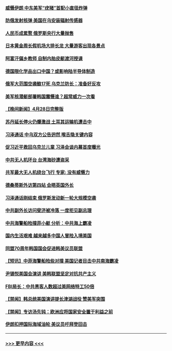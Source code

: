 #### [威慑伊朗 中东美军“疣猪”首配小直径炸弹](../pages/prog202/a103701585.md?t=04300043) 
#### [防俄发射核弹 美国在乌安装辐射传感器](../pages/prog202/a103701594.md?t=04300043) 
#### [人民币成累赘 俄罗斯央行大量抛售](../pages/prog202/a103701589.md?t=04300043) 
#### [日本黄金周长假机场大排长龙 大量游客出现各景点](../pages/prog202/a103701572.md?t=04300043) 
#### [阿富汗偏乡教师 自制内胎皮艇渡河授课](../pages/prog202/a103701565.md?t=04300043) 
#### [德国限化学品出口中国？或影响陆半导体制造](../pages/prog202/a103701527.md?t=04300043) 
#### [俄军大范围空袭酿17死 乌克兰防长：准备好反攻](../pages/prog202/a103701521.md?t=04300043) 
#### [美军核潜艇部署韩国震慑谁？超常威力一次看](../pages/prog202/a103701509.md?t=04300043) 
#### [【晚间新闻】4月28日完整版](../pages/prog202/a103701409.md?t=04300043) 
#### [苏丹延长停火仍爆激战 土耳其运输机遭击中](../pages/prog202/a103701444.md?t=04300043) 
#### [习泽通话 中乌双方公告迥然 喉舌隐关键内容](../pages/prog202/a103701403.md?t=04300043) 
#### [促习近平救回乌克兰儿童 习泽会谈内幕首度曝光](../pages/prog202/a103701435.md?t=04300043) 
#### [中共无人机环台 台湾海砂遭盗采](../pages/prog202/a103701402.md?t=04300043) 
#### [共军最大无人机绕台飞行 专家: 没有威慑力](../pages/prog202/a103701326.md?t=04300043) 
#### [德桑蒂斯外访第四站 会晤英国外长](../pages/prog202/a103701323.md?t=04300043) 
#### [习泽通话刚结束 俄罗斯发动新一轮大规模空袭](../pages/prog202/a103701321.md?t=04300043) 
#### [中共副外长访问斐济被冷落 一度拒见副总理](../pages/prog202/a103701244.md?t=04300043) 
#### [中共海警船险撞菲小艇 分析：中共海上霸凌](../pages/prog202/a103701105.md?t=04300043) 
#### [国内生活艰难 越来越多中国人冒险入境美国](../pages/prog202/a103701103.md?t=04300043) 
#### [同盟70周年韩国国会促进韩美议员联盟](../pages/prog202/a103701107.md?t=04300043) 
#### [【短讯】中菲海警船险些对撞 美国记者目击中共南海霸凌](../pages/prog202/a103701102.md?t=04300043) 
#### [尹锡悦美国会演讲 美韩联盟坚定对抗共产主义](../pages/prog202/a103701108.md?t=04300043) 
#### [FBI局长：中共黑客人数超过美网络特工50倍](../pages/prog202/a103701101.md?t=04300043) 
#### [【禁闻】韩总统美国演讲提长津湖战役 赞美军突围](../pages/prog202/a103701053.md?t=04300043) 
#### [【禁闻】专访汤先钝：欧洲应将国家安全置于利益之前](../pages/prog202/a103701050.md?t=04300043) 
#### [伊朗扣押国际海域油轮 美议员吁拜登回击](../pages/prog202/a103700850.md?t=04300043) 

----
#### [ >>> 更早内容 <<< ](../indexes/prog202-earlier.md)
